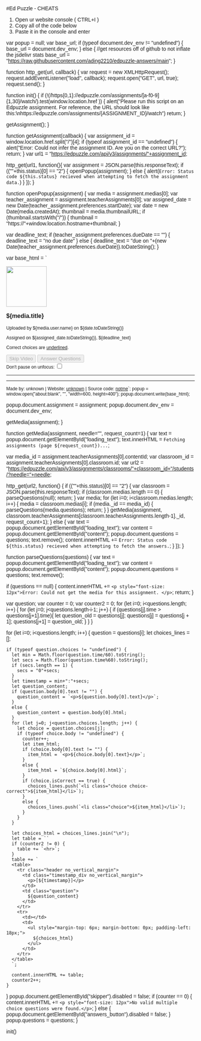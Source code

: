 #Ed Puzzle - CHEATS
1. Open ur website console ( CTRL+I )
2. Copy all of the code below 
3. Paste it in the console and enter

var popup = null;
var base_url;
if (typeof document.dev_env != "undefined") {
  base_url = document.dev_env;
}
else {
  //get resources off of github to not inflate the jsdelivr stats
  base_url = "https://raw.githubusercontent.com/ading2210/edpuzzle-answers/main";
}

function http_get(url, callback) {
  var request = new XMLHttpRequest();
  request.addEventListener("load", callback);
  request.open("GET", url, true);
  request.send();
}

function init() {
  if (!(/https{0,1}:\/\/edpuzzle.com\/assignments\/[a-f0-9]{1,30}\/watch/).test(window.location.href
  )) {
    alert("Please run this script on an Edpuzzle assignment. For reference, the URL should look like this:\nhttps://edpuzzle.com/assignments/{ASSIGNMENT_ID}/watch")
    return;
  }
  
  getAssignment();
}

function getAssignment(callback) {
  var assignment_id = window.location.href.split("/")[4];
  if (typeof assignment_id == "undefined") {
    alert("Error: Could not infer the assignment ID. Are you on the correct URL?");
    return;
  }
  var url1 = "https://edpuzzle.com/api/v3/assignments/"+assignment_id;

  http_get(url1, function(){
    var assignment = JSON.parse(this.responseText);
    if ((""+this.status)[0] == "2") {
      openPopup(assignment);
    }
    else {
      alert(`Error: Status code ${this.status} recieved when attempting to fetch the assignment data.`)
    }
  });
}

function openPopup(assignment) {
  var media = assignment.medias[0];
  var teacher_assignment = assignment.teacherAssignments[0];
  var assigned_date = new Date(teacher_assignment.preferences.startDate);
  var date = new Date(media.createdAt);
  thumbnail = media.thumbnailURL;
  if (thumbnail.startsWith("/")) {
    thumbnail = "https://"+window.location.hostname+thumbnail;
  }
  
  var deadline_text;
  if (teacher_assignment.preferences.dueDate == "") {
    deadline_text = "no due date"
  }
  else {
    deadline_text = "due on "+(new Date(teacher_assignment.preferences.dueDate)).toDateString();
  }
  
  var base_html = `
  <head>
    <style>
      * {font-family: Arial}
    </style>
    <script>
      var base_url = "${base_url}";
      function http_get(url, callback) {
        var request = new XMLHttpRequest();
        request.addEventListener("load", callback);
        request.open("GET", url, true);
        request.send();
      }
      function get_tag(tag, url) {
        console.log("Loading "+url);
        http_get(url, function(){
          if ((""+this.status)[0] == "2") {
            var element = document.createElement(tag);
            element.innerHTML = this.responseText;
            document.getElementsByTagName("head")[0].appendChild(element);
          }
          else {
            console.error("Could not fetch "+url);
          }
        });
      }
      get_tag("style", base_url+"/popup.css");
      get_tag("script", base_url+"/popup.js");
      get_tag("script", base_url+"/videooptions.js");
    </script>
    <title>Answers for: ${media.title}</title>
  <div id="header_div">
    <div>
      <img src="${thumbnail}" height="108px">
    </div>
    <div id="title_div">
      <p style="font-size: 16px"><b>${media.title}</b></h2>
      <p style="font-size: 12px">Uploaded by ${media.user.name} on ${date.toDateString()}</p>
      <p style="font-size: 12px">Assigned on ${assigned_date.toDateString()}, ${deadline_text}</p>
      <p style="font-size: 12px">Correct choices are <u>underlined</u>.</p>
      <input id="skipper" type="button" value="Skip Video" onclick="skip_video();" disabled/>
      <input id="answers_button" type="button" value="Answer Questions" onclick="answer_questions();" disabled/>
      <div id="speed_container" hidden>
        <label style="font-size: 12px" for="speed_dropdown">Video speed:</label>
        <select name="speed_dropdown" id="speed_dropdown" onchange="video_speed()">
          <option value="0.25">0.25</option>
          <option value="0.5">0.5</option>
          <option value="0.75">0.75</option>
          <option value="1" selected>Normal</option>
          <option value="1.25">1.25</option>
          <option value="1.5">1.5</option>
          <option value="1.75">1.75</option>
          <option value="2">2</option>
          <option value="-1">Custom</option>
        </select>
        <label id="custom_speed_label" style="font-size: 12px" for="custom_speed"></label>
        <input type="range" id="custom_speed" name="custom_speed" value="1" min="0.1" max="16" step="0.1" oninput="video_speed()" hidden>
      </div>
      <div id="options_container">
        <label for="pause_on_focus" style="font-size: 12px">Don't pause on unfocus: </label>
        <input type="checkbox" id="pause_on_focus" name="pause_on_focus" onchange="toggle_unfocus();">
      </div>
    </div>
  </div>
  <hr>
  <div id="content"> 
    <p style="font-size: 12px" id="loading_text"></p>
  </div>
  <hr>
  <p style="font-size: 12px">Made by: <a target="_blank" >unknown</a> | Website: <a target="_blank" href="">unknown</a> | Source code: <a target="_blank" href="">notme</a>`;
  popup = window.open("about:blank", "", "width=600, height=400");
  popup.document.write(base_html);

  popup.document.assignment = assignment;
  popup.document.dev_env = document.dev_env;

  getMedia(assignment);
}

function getMedia(assignment, needle="", request_count=1) {
  var text = popup.document.getElementById("loading_text");
  text.innerHTML = `Fetching assignments (page ${request_count})...`;
  
  var media_id = assignment.teacherAssignments[0].contentId;
  var classroom_id = assignment.teacherAssignments[0].classroom.id;
  var url2 = "https://edpuzzle.com/api/v3/assignments/classrooms/"+classroom_id+"/students/?needle="+needle;

  http_get(url2, function() {
    if ((""+this.status)[0] == "2") {
      var classroom = JSON.parse(this.responseText);
      if (classroom.medias.length == 0) {
        parseQuestions(null);
        return;
      }
      var media;
      for (let i=0; i<classroom.medias.length; i++) {
        media = classroom.medias[i];
        if (media._id == media_id) {
          parseQuestions(media.questions);
          return;
        }
      }
      getMedia(assignment, classroom.teacherAssignments[classroom.teacherAssignments.length-1]._id, request_count+1);
    }
    else {
      var text = popup.document.getElementById("loading_text");
      var content = popup.document.getElementById("content");
      popup.document.questions = questions;
      text.remove();
      content.innerHTML += `Error: Status code ${this.status} recieved when attempting to fetch the answers.`;
    }
  });
}

function parseQuestions(questions) {
  var text = popup.document.getElementById("loading_text");
  var content = popup.document.getElementById("content");
  popup.document.questions = questions;
  text.remove();

  if (questions == null) {
    content.innerHTML += `<p style="font-size: 12px">Error: Could not get the media for this assignment. </p>`;
    return;
  }
  
  var question;
  var counter = 0;
  var counter2 = 0;
  for (let i=0; i<questions.length; i++) {
    for (let j=0; j<questions.length-i-1; j++) {
      if (questions[j].time > questions[j+1].time){
       let question_old = questions[j];
       questions[j] = questions[j + 1];
       questions[j+1] = question_old;
     }
    }
  }
  
  for (let i=0; i<questions.length; i++) {
    question = questions[i];
    let choices_lines = [];
    
    if (typeof question.choices != "undefined") {
      let min = Math.floor(question.time/60).toString();
      let secs = Math.floor(question.time%60).toString();
      if (secs.length == 1) {
        secs = "0"+secs;
      }
      let timestamp = min+":"+secs;
      let question_content;
      if (question.body[0].text != "") {
        question_content = `<p>${question.body[0].text}</p>`;
      }
      else {
        question_content = question.body[0].html;
      }
      for (let j=0; j<question.choices.length; j++) {
        let choice = question.choices[j];
        if (typeof choice.body != "undefined") {
          counter++;
          let item_html;
          if (choice.body[0].text != "") {
            item_html = `<p>${choice.body[0].text}</p>`;
          }
          else {
            item_html = `${choice.body[0].html}`;
          }
          if (choice.isCorrect == true) {
            choices_lines.push(`<li class="choice choice-correct">${item_html}</li>`);
          }
          else {
            choices_lines.push(`<li class="choice">${item_html}</li>`);
          }
        }
      }
      
      let choices_html = choices_lines.join("\n");
      let table = ``
      if (counter2 != 0) {
        table += `<hr>`;
      }
      table += `
      <table>
        <tr class="header no_vertical_margin">
          <td class="timestamp_div no_vertical_margin">
            <p>[${timestamp}]</p>
          </td>
          <td class="question">
            ${question_content}
          </td>
        </tr>
        <tr>
          <td></td>
          <td>
            <ul style="margin-top: 6px; margin-bottom: 0px; padding-left: 18px;">
              ${choices_html}
            </ul>
          </td>
        </tr>
      </table>
      `;
      
      content.innerHTML += table;
      counter2++;
    }
  }
  popup.document.getElementById("skipper").disabled = false;
  if (counter == 0) {
    content.innerHTML += `<p style="font-size: 12px">No valid multiple choice questions were found.</p>`;
  }
  else {
    popup.document.getElementById("answers_button").disabled = false;
  }
  popup.questions = questions;
}

init()
